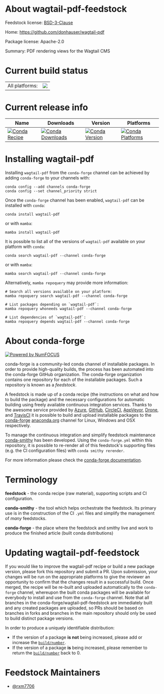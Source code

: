 About wagtail-pdf-feedstock
===========================

Feedstock license: [BSD-3-Clause](https://github.com/conda-forge/wagtail-pdf-feedstock/blob/main/LICENSE.txt)

Home: https://github.com/donhauser/wagtail-pdf

Package license: Apache-2.0

Summary: PDF rendering views for the Wagtail CMS

Current build status
====================


<table><tr><td>All platforms:</td>
    <td>
      <a href="https://dev.azure.com/conda-forge/feedstock-builds/_build/latest?definitionId=21646&branchName=main">
        <img src="https://dev.azure.com/conda-forge/feedstock-builds/_apis/build/status/wagtail-pdf-feedstock?branchName=main">
      </a>
    </td>
  </tr>
</table>

Current release info
====================

| Name | Downloads | Version | Platforms |
| --- | --- | --- | --- |
| [![Conda Recipe](https://img.shields.io/badge/recipe-wagtail--pdf-green.svg)](https://anaconda.org/conda-forge/wagtail-pdf) | [![Conda Downloads](https://img.shields.io/conda/dn/conda-forge/wagtail-pdf.svg)](https://anaconda.org/conda-forge/wagtail-pdf) | [![Conda Version](https://img.shields.io/conda/vn/conda-forge/wagtail-pdf.svg)](https://anaconda.org/conda-forge/wagtail-pdf) | [![Conda Platforms](https://img.shields.io/conda/pn/conda-forge/wagtail-pdf.svg)](https://anaconda.org/conda-forge/wagtail-pdf) |

Installing wagtail-pdf
======================

Installing `wagtail-pdf` from the `conda-forge` channel can be achieved by adding `conda-forge` to your channels with:

```
conda config --add channels conda-forge
conda config --set channel_priority strict
```

Once the `conda-forge` channel has been enabled, `wagtail-pdf` can be installed with `conda`:

```
conda install wagtail-pdf
```

or with `mamba`:

```
mamba install wagtail-pdf
```

It is possible to list all of the versions of `wagtail-pdf` available on your platform with `conda`:

```
conda search wagtail-pdf --channel conda-forge
```

or with `mamba`:

```
mamba search wagtail-pdf --channel conda-forge
```

Alternatively, `mamba repoquery` may provide more information:

```
# Search all versions available on your platform:
mamba repoquery search wagtail-pdf --channel conda-forge

# List packages depending on `wagtail-pdf`:
mamba repoquery whoneeds wagtail-pdf --channel conda-forge

# List dependencies of `wagtail-pdf`:
mamba repoquery depends wagtail-pdf --channel conda-forge
```


About conda-forge
=================

[![Powered by
NumFOCUS](https://img.shields.io/badge/powered%20by-NumFOCUS-orange.svg?style=flat&colorA=E1523D&colorB=007D8A)](https://numfocus.org)

conda-forge is a community-led conda channel of installable packages.
In order to provide high-quality builds, the process has been automated into the
conda-forge GitHub organization. The conda-forge organization contains one repository
for each of the installable packages. Such a repository is known as a *feedstock*.

A feedstock is made up of a conda recipe (the instructions on what and how to build
the package) and the necessary configurations for automatic building using freely
available continuous integration services. Thanks to the awesome service provided by
[Azure](https://azure.microsoft.com/en-us/services/devops/), [GitHub](https://github.com/),
[CircleCI](https://circleci.com/), [AppVeyor](https://www.appveyor.com/),
[Drone](https://cloud.drone.io/welcome), and [TravisCI](https://travis-ci.com/)
it is possible to build and upload installable packages to the
[conda-forge](https://anaconda.org/conda-forge) [anaconda.org](https://anaconda.org/)
channel for Linux, Windows and OSX respectively.

To manage the continuous integration and simplify feedstock maintenance
[conda-smithy](https://github.com/conda-forge/conda-smithy) has been developed.
Using the ``conda-forge.yml`` within this repository, it is possible to re-render all of
this feedstock's supporting files (e.g. the CI configuration files) with ``conda smithy rerender``.

For more information please check the [conda-forge documentation](https://conda-forge.org/docs/).

Terminology
===========

**feedstock** - the conda recipe (raw material), supporting scripts and CI configuration.

**conda-smithy** - the tool which helps orchestrate the feedstock.
                   Its primary use is in the construction of the CI ``.yml`` files
                   and simplify the management of *many* feedstocks.

**conda-forge** - the place where the feedstock and smithy live and work to
                  produce the finished article (built conda distributions)


Updating wagtail-pdf-feedstock
==============================

If you would like to improve the wagtail-pdf recipe or build a new
package version, please fork this repository and submit a PR. Upon submission,
your changes will be run on the appropriate platforms to give the reviewer an
opportunity to confirm that the changes result in a successful build. Once
merged, the recipe will be re-built and uploaded automatically to the
`conda-forge` channel, whereupon the built conda packages will be available for
everybody to install and use from the `conda-forge` channel.
Note that all branches in the conda-forge/wagtail-pdf-feedstock are
immediately built and any created packages are uploaded, so PRs should be based
on branches in forks and branches in the main repository should only be used to
build distinct package versions.

In order to produce a uniquely identifiable distribution:
 * If the version of a package **is not** being increased, please add or increase
   the [``build/number``](https://docs.conda.io/projects/conda-build/en/latest/resources/define-metadata.html#build-number-and-string).
 * If the version of a package **is** being increased, please remember to return
   the [``build/number``](https://docs.conda.io/projects/conda-build/en/latest/resources/define-metadata.html#build-number-and-string)
   back to 0.

Feedstock Maintainers
=====================

* [@rxm7706](https://github.com/rxm7706/)

